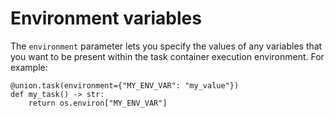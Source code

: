 # Environment variables

The `environment` parameter lets you specify the values of any variables that you want to be present within the task container execution environment.
For example:

```{code-block} python
@union.task(environment={"MY_ENV_VAR": "my_value"})
def my_task() -> str:
    return os.environ["MY_ENV_VAR"]
```